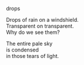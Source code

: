 drops

<p>Drops of rain on a windshield.<br>
Transparent on transparent.<br>
Why do we see them?</p>
<p>The entire pale sky<br>
is condensed<br>
in those tears of light.</p>